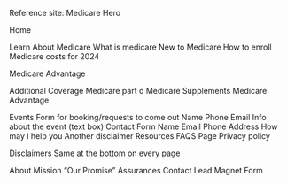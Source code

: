 Reference site: Medicare Hero 

Home

Learn About Medicare
What is medicare 
New to Medicare
How to enroll 
Medicare costs for 2024

Medicare Advantage

Additional Coverage
Medicare part d 
Medicare Supplements 
Medicare Advantage

Events
Form for booking/requests to come out
Name
Phone 
Email 
Info about the event (text box)
Contact
Form
Name 
Email
Phone 
Address
How may i help you 
Another disclaimer 
Resources 
FAQS Page
Privacy policy

Disclaimers 
Same at the bottom on every page 

About 
Mission
“Our Promise” 
Assurances 
Contact 
Lead Magnet Form
